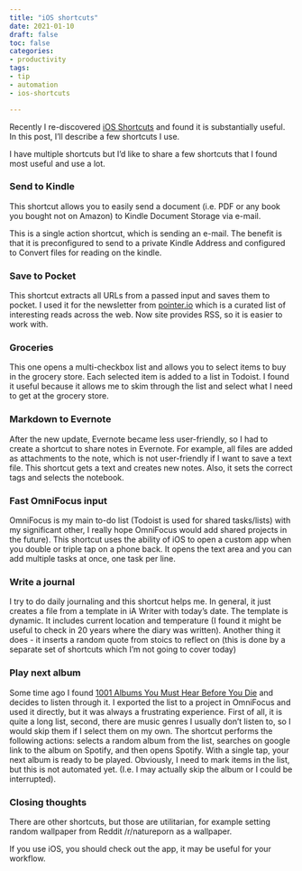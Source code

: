 ```yaml
---
title: "iOS shortcuts"
date: 2021-01-10
draft: false
toc: false
categories:
- productivity
tags:
- tip
- automation
- ios-shortcuts

---
```


Recently I re-discovered [iOS Shortcuts](https://apps.apple.com/us/app/shortcuts/id1462947752) and found it is substantially useful. In this post, I’ll describe a few shortcuts I use.
<!--more-->

I have multiple shortcuts but I’d like to share a few shortcuts that I found most useful and use a lot.

### Send to Kindle

This shortcut allows you to easily send a document (i.e. PDF or any book you bought not on Amazon) to Kindle Document Storage via e-mail.

This is a single action shortcut, which is sending an e-mail. The benefit is that it is preconfigured to send to a private Kindle Address and configured to Convert files for reading on the kindle.

### Save to Pocket

This shortcut extracts all URLs from a passed input and saves them to pocket. I used it for the newsletter from [pointer.io](https://www.pointer.io) which is a curated list of interesting reads across the web. Now site provides RSS, so it is easier to work with.

### Groceries

This one opens a multi-checkbox list and allows you to select items to buy in the grocery store. Each selected item is added to a list in Todoist. I found it useful because it allows me to skim through the list and select what I need to get at the grocery store.

### Markdown to Evernote

After the new update, Evernote became less user-friendly, so I had to create a shortcut to share notes in Evernote. For example, all files are added as attachments to the note, which is not user-friendly if I want to save a text file. This shortcut gets a text and creates new notes. Also, it sets the correct tags and selects the notebook. 

### Fast OmniFocus input

OmniFocus is my main to-do list (Todoist is used for shared tasks/lists) with my significant other, I really hope OmniFocus would add shared projects in the future). This shortcut uses the ability of iOS to open a custom app when you double or triple tap on a phone back. It opens the text area and you can add multiple tasks at once, one task per line. 

### Write a journal

I try to do daily journaling and this shortcut helps me. In general, it just creates a file from a template in iA Writer with today’s date. The template is dynamic. It includes current location and temperature (I found it might be useful to check in 20 years where the diary was written). Another thing it does - it inserts a random quote from stoics to reflect on (this is done by a separate set of shortcuts which I’m not going to cover today)

### Play next album

Some time ago I found [1001 Albums You Must Hear Before You Die](https://blacksunshinemedia.com/music/1001-albums-you-must-hear-before-you-die/) and decides to listen through it. I exported the list to a project in OmniFocus and used it directly, but it was always a frustrating experience. First of all, it is quite a long list, second, there are music genres I usually don’t listen to, so I would skip them if I select them on my own. The shortcut performs the following actions: selects a random album from the list, searches on google link to the album on Spotify, and then opens Spotify. With a single tap, your next album is ready to be played. Obviously, I need to mark items in the list, but this is not automated yet. (I.e. I may actually skip the album or I could be interrupted).

### Closing thoughts

There are other shortcuts, but those are utilitarian, for example setting random wallpaper from Reddit /r/natureporn as a wallpaper.

If you use iOS, you should check out the app, it may be useful for your workflow.
